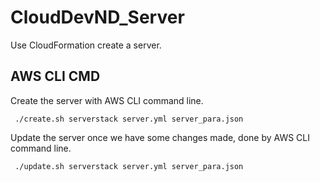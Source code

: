 # CloudDevND_Server
Use CloudFormation create a server.

## AWS CLI CMD
Create the server with AWS CLI command line. 
```
 ./create.sh serverstack server.yml server_para.json 

```
Update the server once we have some changes made, done by AWS CLI command line. 
```
 ./update.sh serverstack server.yml server_para.json 

```
